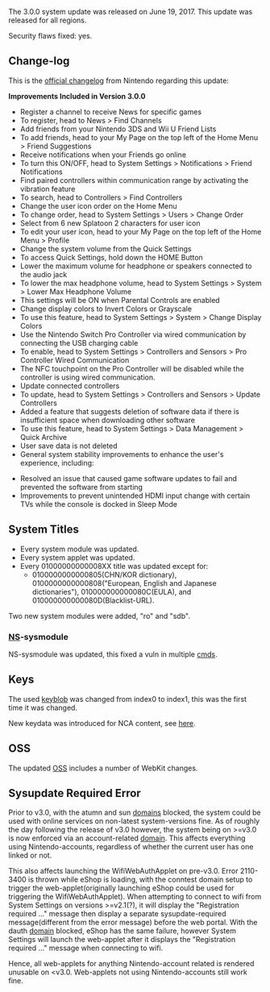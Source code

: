 The 3.0.0 system update was released on June 19, 2017. This update was
released for all regions.

Security flaws fixed: yes.

## Change-log

This is the [official
changelog](http://en-americas-support.nintendo.com/app/answers/detail/a_id/22525/p/897)
from Nintendo regarding this update:

**Improvements Included in Version 3.0.0**

  - Register a channel to receive News for specific games
  - To register, head to News \> Find Channels
  - Add friends from your Nintendo 3DS and Wii U Friend Lists
  - To add friends, head to your My Page on the top left of the Home
    Menu \> Friend Suggestions
  - Receive notifications when your Friends go online
  - To turn this ON/OFF, head to System Settings \> Notifications \>
    Friend Notifications
  - Find paired controllers within communication range by activating the
    vibration feature
  - To search, head to Controllers \> Find Controllers
  - Change the user icon order on the Home Menu
  - To change order, head to System Settings \> Users \> Change Order
  - Select from 6 new Splatoon 2 characters for user icon
  - To edit your user icon, head to your My Page on the top left of the
    Home Menu \> Profile
  - Change the system volume from the Quick Settings
  - To access Quick Settings, hold down the HOME Button
  - Lower the maximum volume for headphone or speakers connected to the
    audio jack
  - To lower the max headphone volume, head to System Settings \> System
    \> Lower Max Headphone Volume
  - This settings will be ON when Parental Controls are enabled
  - Change display colors to Invert Colors or Grayscale
  - To use this feature, head to System Settings \> System \> Change
    Display Colors
  - Use the Nintendo Switch Pro Controller via wired communication by
    connecting the USB charging cable
  - To enable, head to System Settings \> Controllers and Sensors \> Pro
    Controller Wired Communication
  - The NFC touchpoint on the Pro Controller will be disabled while the
    controller is using wired communication.
  - Update connected controllers
  - To update, head to System Settings \> Controllers and Sensors \>
    Update Controllers
  - Added a feature that suggests deletion of software data if there is
    insufficient space when downloading other software
  - To use this feature, head to System Settings \> Data Management \>
    Quick Archive
  - User save data is not deleted
  - General system stability improvements to enhance the user's
    experience, including:

<!-- end list -->

  - Resolved an issue that caused game software updates to fail and
    prevented the software from starting
  - Improvements to prevent unintended HDMI input change with certain
    TVs while the console is docked in Sleep Mode

## System Titles

  - Every system module was updated.
  - Every system applet was updated.
  - Every 01000000000008XX title was updated except for:
      - 0100000000000805(CHN/KOR dictionary),
        0100000000000808("European, English and Japanese dictionaries"),
        010000000000080C(EULA), and 010000000000080D(Blacklist-URL).

Two new system modules were added, "ro" and "sdb".

### [NS](NS%20Services.md "wikilink")-sysmodule

NS-sysmodule was updated, this fixed a vuln in multiple
[cmds](Switch%20System%20Flaws.md "wikilink").

## Keys

The used [keyblob](Flash%20Filesystem#Keyblob.md##Keyblob "wikilink")
was changed from index0 to index1, this was the first time it was
changed.

New keydata was introduced for NCA content, see
[here](NCA%20Format.md "wikilink").

## OSS

The updated [OSS](https://www.nintendo.co.jp/support/oss/index.html)
includes a number of WebKit changes.

## Sysupdate Required Error

Prior to v3.0, with the atumn and sun [domains](Domains.md "wikilink")
blocked, the system could be used with online services on non-latest
system-versions fine. As of roughly the day following the release of
v3.0 however, the system being on \>=v3.0 is now enforced via an
account-related [domain](Domains.md "wikilink"). This affects everything
using Nintendo-accounts, regardless of whether the current user has one
linked or not.

This also affects launching the WifiWebAuthApplet on pre-v3.0. Error
2110-3400 is thrown while eShop is loading, with the conntest domain
setup to trigger the web-applet(originally launching eShop could be used
for triggering the WifiWebAuthApplet). When attempting to connect to
wifi from System Settings on versions \>=v2.1(?), it will display the
"Registration required ..." message then display a separate
sysupdate-required message(different from the error message) before the
web portal. With the dauth [domain](Domains.md "wikilink") blocked,
eShop has the same failure, however System Settings will launch the
web-applet after it displays the "Registration required ..." message
when connecting to wifi.

Hence, all web-applets for anything Nintendo-account related is rendered
unusable on \<v3.0. Web-applets not using Nintendo-accounts still work
fine.
